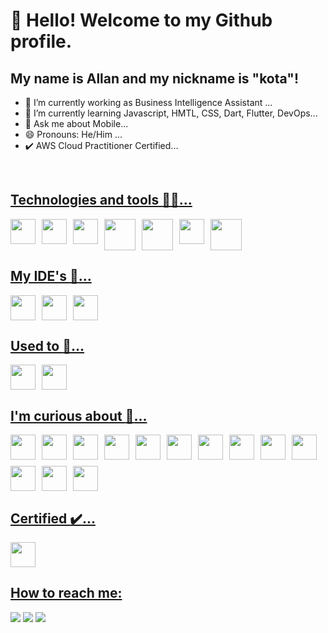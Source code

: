 # 👋 Hello! Welcome to my Github profile.
## My name is Allan and my nickname is "kota"!

- 🔭 I’m currently working as Business Intelligence Assistant ...
- 🌱 I’m currently learning Javascript, HMTL, CSS, Dart, Flutter, DevOps...
- 💬 Ask me about Mobile...
- 😄 Pronouns: He/Him ...
- :heavy_check_mark: AWS Cloud Practitioner Certified...

<br>


<div>
<a href="https://github.com/AllanLSilva">

</div>


## Technologies and tools :wrench::hammer:...

<div style="display: flex; flex-wrap: wrap; gap: 10px;">
  <img loading="lazy" src="https://cdn.jsdelivr.net/gh/devicons/devicon/icons/git/git-original.svg" width="40" height="40"/> 
  <img src="https://cdn.jsdelivr.net/gh/devicons/devicon/icons/dart/dart-original.svg" width="40" height="40""/> 
  <img src="https://cdn.jsdelivr.net/gh/devicons/devicon/icons/flutter/flutter-original.svg" width="40" height="40"/> 
  <img src="https://cdn.jsdelivr.net/gh/devicons/devicon/icons/html5/html5-original-wordmark.svg" width="50" height="50"/> 
  <img src="https://cdn.jsdelivr.net/gh/devicons/devicon/icons/css3/css3-original-wordmark.svg" width="50" height="50"/> 
  <img src="https://cdn.jsdelivr.net/gh/devicons/devicon/icons/javascript/javascript-original.svg" width="40" height="40"/> 
  <img src="https://cdn.jsdelivr.net/gh/devicons/devicon/icons/python/python-original.svg" width="50" height="50"/>
</div>

## My IDE's :rocket:...

<div style="display: flex; flex-wrap: wrap; gap: 10px;">
  <img src="https://cdn.jsdelivr.net/gh/devicons/devicon/icons/vscode/vscode-original.svg" width="40" height="40"/>
  <img src="https://cdn.jsdelivr.net/gh/devicons/devicon/icons/jetbrains/jetbrains-original.svg" width="40" height="40"/>
  <img src="https://cdn.jsdelivr.net/gh/devicons/devicon/icons/androidstudio/androidstudio-original.svg" width="40" height="40"/>
</div>

## Used to :pushpin:...

<div style="display: flex; flex-wrap: wrap; gap: 10px;">
  <img src="https://cdn.jsdelivr.net/gh/devicons/devicon/icons/windows8/windows8-original.svg" width="40" height="40"/>
  <img src="https://cdn.jsdelivr.net/gh/devicons/devicon/icons/linux/linux-original.svg" width="40" height="40"/>
</div>

## I'm curious about :thought_balloon:...

<div style="display: flex; flex-wrap: wrap; gap: 10px;">
  <img src="https://cdn.jsdelivr.net/gh/devicons/devicon/icons/mysql/mysql-original-wordmark.svg" width="40" height="40"/>
  <img src="https://cdn.jsdelivr.net/gh/devicons/devicon/icons/postgresql/postgresql-plain-wordmark.svg" width="40" height="40"/>
  <img src="https://cdn.jsdelivr.net/gh/devicons/devicon/icons/django/django-plain.svg" width="40" height="40"/>
  <img src="https://cdn.jsdelivr.net/gh/devicons/devicon/icons/ruby/ruby-plain-wordmark.svg" width="40" height="40"/>
  <img src="https://cdn.jsdelivr.net/gh/devicons/devicon/icons/dot-net/dot-net-plain.svg" width="40" height="40"/>
  <img src="https://cdn.jsdelivr.net/gh/devicons/devicon/icons/kotlin/kotlin-original.svg" width="40" height="40"/>
  <img src="https://cdn.jsdelivr.net/gh/devicons/devicon/icons/php/php-plain.svg" width="40" height="40"/>
  <img src="https://cdn.jsdelivr.net/gh/devicons/devicon/icons/cplusplus/cplusplus-original.svg" width="40" height="40"/>
  <img src="https://cdn.jsdelivr.net/gh/devicons/devicon/icons/rect/rect-original.svg" width="40" height="40"/>
  <img src="https://cdn.jsdelivr.net/gh/devicons/devicon/icons/godot/godot-original.svg" width="40" height="40"/>
  <img src="https://cdn.jsdelivr.net/gh/devicons/devicon/icons/typescript/typescript-original.svg" width="40" height="40"/>
  <img src="https://cdn.jsdelivr.net/gh/devicons/devicon/icons/nodejs/nodejs-original.svg" width="40" height="40"/>
  <img src="https://cdn.jsdelivr.net/gh/devicons/devicon/icons/terraform/terraform-original.svg" width="40" height="40"/>     
</div>

## Certified :heavy_check_mark:...

<div style="display: flex; flex-wrap: wrap; gap: 10px;">
<img src="https://cdn.jsdelivr.net/gh/devicons/devicon/icons/amazonwebservices/amazonwebservices-original.svg" width="40" height="40"/>
</div>



  ## How to reach me:

<div>
<a href="https://instagram.com/imaold" target="_blank"><img loading="lazy" src="https://img.shields.io/badge/-Instagram-%23E4405F?style=for-the-badge&logo=instagram&logoColor=white" target="_blank"></a>
<a href = "sil.allanlucas@gmail.com"><img loading="lazy" src="https://img.shields.io/badge/Gmail-D14836?style=for-the-badge&logo=gmail&logoColor=white" target="_blank"></a>
<a href="https://www.linkedin.com/in/allanlucassilva/" target="_blank"><img loading="lazy" src="https://img.shields.io/badge/-LinkedIn-%230077B5?style=for-the-badge&logo=linkedin&logoColor=white" target="_blank"></a>   
</div>

<!--
**AllanLSilva/AllanLSilva** is a ✨ _special_ ✨ repository because its `README.md` (this file) appears on your GitHub profile.

Here are some ideas to get you started:

- 🔭 I’m currently working on ...
- 🌱 I’m currently learning ...
- 👯 I’m looking to collaborate on ...
- 🤔 I’m looking for help with ...
- 💬 Ask me about ...
- 📫 How to reach me: ...
- 😄 Pronouns: ...
- ⚡ Fun fact: ...
-->

